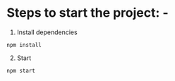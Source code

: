 # Steps to start the project: -

1. Install dependencies
```
npm install
```

2. Start
```
npm start
```
